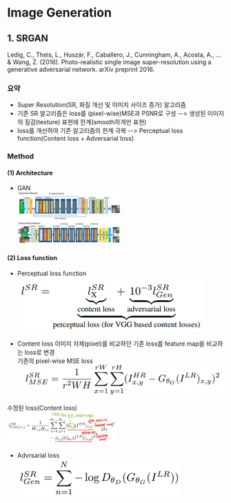 # Image Generation
## 1. SRGAN
Ledig, C., Theis, L., Huszár, F., Caballero, J., Cunningham, A., Acosta, A., ... & Wang, Z. (2016). Photo-realistic single image super-resolution using a generative adversarial network. arXiv preprint 2016.

### 요약
- Super Resolution(SR, 화질 개선 및 이미지 사이즈 증가) 알고리즘
- 기존 SR 알고리즘은 loss를 (pixel-wise)MSE과 PSNR로 구성 --> 생성된 이미지의 질감(texture) 표현에 한계(smooth하게만 표현)
- loss를 개선하여 기존 알고리즘의 한계 극복 --> Perceptual loss function(Content loss + Adversarial loss)

### Method
#### (1) Architecture
- GAN  
<img src = "./img/srgan/architecture.PNG" width="50%"></center>

#### (2) Loss function
- Perceptual loss function  
<img src = "./img/srgan/loss1.PNG"></center>

- Content loss
이미지 자체(pixel)를 비교하던 기존 loss를 feature map을 비교하는 loss로 변경  
기존의 pixel-wise MSE loss  
<img src = "./img/srgan/loss2.PNG"></center>

수정된 loss(Content loss)  
<img src = "./img/srgan/loss3.jpg" width="50%"></center>

- Advrsarial loss  
<img src = "./img/srgan/loss4.PNG"></center>
